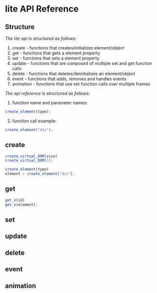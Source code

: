 # lite API Reference
**Structure**
------
*The lite api is structured as follows:*
1. create - functions that creates/initializes element/object
2. get - functions that gets a element property
3. set - functions that sets a element property
4. update - functions that are composed of multiple set and get function calls
5. delete - functions that deletes/deinitializes an element/object
6. event - functions that adds, removes and handles events 
7. animation - functions that use set function calls over multiple frames

*The api reference is structured as follows:*
1. function name and parameter names:
```javascript
create_element(type);
```
2. function call example:
```javascript
create_element("div");
```

**create**
------
```javascript
create_virtual_DOM(size)
create_virtual_DOM(1);
```
```javascript
create_element(type)
element = create_element("div");
```
**get**
------
```javascript
get_x(id)
get_x(element);
```
**set**
------
**update**
------
**delete**
------
**event**
------
**animation**
------
